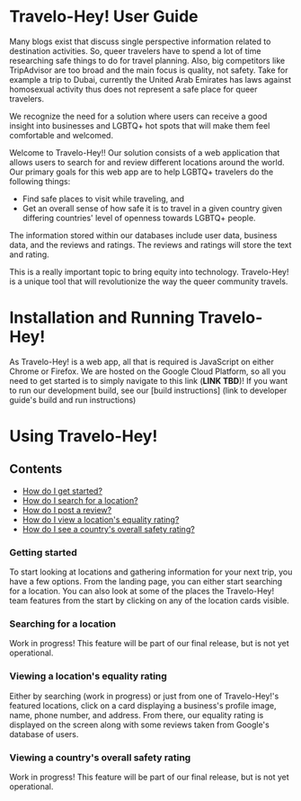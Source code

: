 # Travelo-Hey! User Guide

Many blogs exist that discuss single perspective information related to destination activities. So, queer travelers have to spend a lot of time researching safe things to do for travel planning.
Also, big competitors like TripAdvisor are too broad and the main focus is quality, not safety. Take for example a trip to Dubai, currently the United Arab Emirates has laws against homosexual activity thus does not represent a safe place for queer travelers.

We recognize the need for a solution where users can receive a good insight into businesses and LGBTQ+ hot spots that will make them feel comfortable and welcomed.

Welcome to Travelo-Hey!! Our solution consists of a web application that allows users to search for and review different locations around the world. Our primary goals for this web app are to help LGBTQ+ travelers do the following things:
- Find safe places to visit while traveling, and 
- Get an overall sense of how safe it is to travel in a given country given differing countries' level of openness towards LGBTQ+ people.

The information stored within our databases include user data, business data, and the reviews and ratings. The reviews and ratings will store the text and rating.

This is a really important topic to bring equity into technology. Travelo-Hey! is a unique tool that will revolutionize the way the queer community travels.

# Installation and Running Travelo-Hey!

As Travelo-Hey! is a web app, all that is required is JavaScript on either Chrome or Firefox. We are hosted on the Google Cloud Platform, so all you need to get started is to simply navigate to this link (**LINK TBD**)! If you want to run our development build, see our [build instructions] (link to developer guide's build and run instructions)

# Using Travelo-Hey!

## Contents
- [How do I get started?](#how-do-i-get-started)
- [How do I search for a location?]()
- [How do I post a review?]()
- [How do I view a location's equality rating?]()
- [How do I see a country's overall safety rating?]()

### Getting started

To start looking at locations and gathering information for your next trip,
you have a few options. From the landing page, you can either start searching for a location. You can also look at some of the places the Travelo-Hey! team features from the start by clicking on any of the location cards visible.

### Searching for a location

Work in progress! This feature will be part of our final release, but is not yet operational.

### Viewing a location's equality rating

Either by searching (work in progress) or just from one of Travelo-Hey!'s featured locations, click on a card displaying a business's profile image, name, phone number, and address. From there, our equality rating is displayed on the screen along with some reviews taken from Google's database of users.

### Viewing a country's overall safety rating

Work in progress! This feature will be part of our final release, but is not yet operational.
